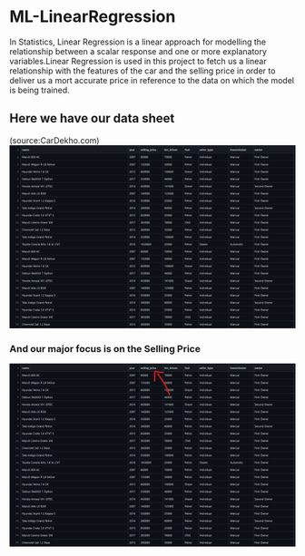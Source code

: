 # ML-LinearRegression
In Statistics, Linear Regression is a linear approach for modelling the relationship between a scalar response and one or more explanatory variables.Linear Regression is used in this project to fetch us a linear relationship with the features of the car and the selling price in order to deliver us a mort accurate price in reference to the data on which the model is being trained.


## Here we have our data sheet
(source:CarDekho.com)
![](Car%20Price%20Prediction/images/Screenshot_20221130_080628.png)

### And our major focus is on the Selling Price 
![](Car%20Price%20Prediction/images/Screenshot%202022-11-30%20080750.jpg)
